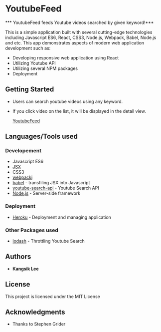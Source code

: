 # YoutubeFeed
*** YoutubeFeed feeds Youtube videos searched by given keyword!***


This is a simple application built with several cutting-edge technologies including Javascript ES6, React, CSS3, Node.js, Webpack, Babel, Node.js and etc.
This app demonstrates aspects of modern web application development such as:

* Developing responsive web application using React
* Utilizing Youtube API
* Utilizing several NPM packages
* Deployment

## Getting Started

* Users can search youtube videos using any keyword.
* If you click video on the list, it will be displayed in the detail view.

   [YoutubeFeed](https://youtubefeed-kangsik-lee.herokuapp.com/)


## Languages/Tools used

### Developement
* Javascript ES6
* [JSX](https://reactjs.org/docs/introducing-jsx.html)
* CSS3
* [webpackj](https://webpack.js.org/)
* [babel](https://babeljs.io/) - transfiling JSX into Javascript
* [youtube-search-api](https://www.npmjs.com/package/youtube-api-search) - Youtube Search API
* [Node.js](https://nodejs.org/en/) - Server-side framework


### Deployment
* [Heroku](https://devcenter.heroku.com/categories/reference) - Deployment and managing application

### Other Packages used
* [lodash](https://www.npmjs.com/package/lodash) - Throttling Youtube Search

## Authors

* **Kangsik Lee** 

## License

This project is licensed under the MIT License

## Acknowledgments

* Thanks to Stephen Grider